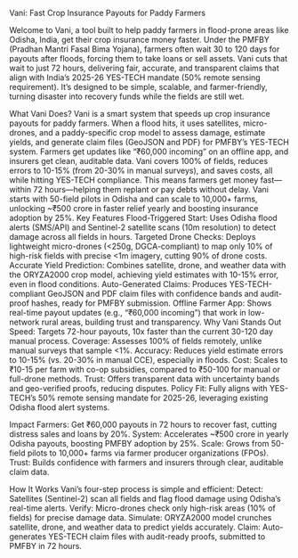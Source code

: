 Vani: Fast Crop Insurance Payouts for Paddy Farmers

Welcome to Vani, a tool built to help paddy farmers in flood-prone areas like Odisha, India, get their crop insurance money faster. Under the PMFBY (Pradhan Mantri Fasal Bima Yojana), farmers often wait 30 to 120 days for payouts after floods, forcing them to take loans or sell assets. Vani cuts that wait to just 72 hours, delivering fair, accurate, and transparent claims that align with India’s 2025-26 YES-TECH mandate (50% remote sensing requirement). It’s designed to be simple, scalable, and farmer-friendly, turning disaster into recovery funds while the fields are still wet.

What Vani Does?
Vani is a smart system that speeds up crop insurance payouts for paddy farmers. When a flood hits, it uses satellites, micro-drones, and a paddy-specific crop model to assess damage, estimate yields, and generate claim files (GeoJSON and PDF) for PMFBY’s YES-TECH system. Farmers get updates like “₹60,000 incoming” on an offline app, and insurers get clean, auditable data. Vani covers 100% of fields, reduces errors to 10-15% (from 20-30% in manual surveys), and saves costs, all while hitting YES-TECH compliance.
This means farmers get money fast—within 72 hours—helping them replant or pay debts without delay. Vani starts with 50-field pilots in Odisha and can scale to 10,000+ farms, unlocking ~₹500 crore in faster relief yearly and boosting insurance adoption by 25%.
Key Features
Flood-Triggered Start: Uses Odisha flood alerts (SMS/API) and Sentinel-2 satellite scans (10m resolution) to detect damage across all fields in hours.
Targeted Drone Checks: Deploys lightweight micro-drones (<250g, DGCA-compliant) to map only 10% of high-risk fields with precise <1m imagery, cutting 90% of drone costs.
Accurate Yield Prediction: Combines satellite, drone, and weather data with the ORYZA2000 crop model, achieving yield estimates with 10-15% error, even in flood conditions.
Auto-Generated Claims: Produces YES-TECH-compliant GeoJSON and PDF claim files with confidence bands and audit-proof hashes, ready for PMFBY submission.
Offline Farmer App: Shows real-time payout updates (e.g., “₹60,000 incoming”) that work in low-network rural areas, building trust and transparency.
Why Vani Stands Out
Speed: Targets 72-hour payouts, 10x faster than the current 30-120 day manual process.
Coverage: Assesses 100% of fields remotely, unlike manual surveys that sample <1%.
Accuracy: Reduces yield estimate errors to 10-15% (vs. 20-30% in manual CCE), especially in floods.
Cost: Scales to ₹10-15 per farm with co-op subsidies, compared to ₹50-100 for manual or full-drone methods.
Trust: Offers transparent data with uncertainty bands and geo-verified proofs, reducing disputes.
Policy Fit: Fully aligns with YES-TECH’s 50% remote sensing mandate for 2025-26, leveraging existing Odisha flood alert systems.

Impact
Farmers: Get ₹60,000 payouts in 72 hours to recover fast, cutting distress sales and loans by 20%.
System: Accelerates ~₹500 crore in yearly Odisha payouts, boosting PMFBY adoption by 25%.
Scale: Grows from 50-field pilots to 10,000+ farms via farmer producer organizations (FPOs).
Trust: Builds confidence with farmers and insurers through clear, auditable claim data.

How It Works
Vani’s four-step process is simple and efficient:
Detect: Satellites (Sentinel-2) scan all fields and flag flood damage using Odisha’s real-time alerts.
Verify: Micro-drones check only high-risk areas (10% of fields) for precise damage data.
Simulate: ORYZA2000 model crunches satellite, drone, and weather data to predict yields accurately.
Claim: Auto-generates YES-TECH claim files with audit-ready proofs, submitted to PMFBY in 72 hours.
